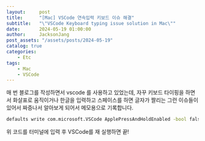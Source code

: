 ```yaml
---
layout:     post
title:      "[Mac] VSCode 연속입력 키보드 이슈 해결"
subtitle:   "\"VSCode Keyboard typing issue solution in Mac\""
date:       2024-05-19 01:00:00
author:     JacksonJang
post_assets: "/assets/posts/2024-05-19"
catalog: true
categories:
    - Etc
tags:
    - Mac
    - VSCode
---
```

매 번 블로그를 작성하면서 vscode 를 사용하고 있었는데, 자꾸 키보드 타이핑을 하면서 화살표로 움직이거나 한글을 입력하고 스페이스를 하면 글자가 짤리는 그런 이슈들이 있어서 짜증나서 알아보게 되어서 메모용으로 기록합니다.

```sh
defaults write com.microsoft.VSCode ApplePressAndHoldEnabled -bool false
```

위 코드를 터미널에 입력 후 VSCode를 재 실행하면 끝!
